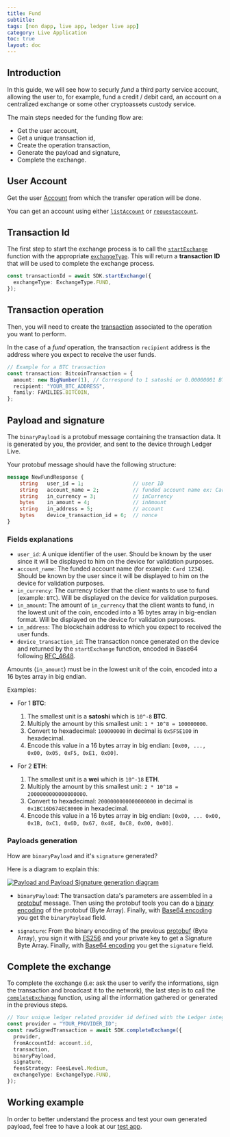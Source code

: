 ```yaml
---
title: Fund
subtitle:
tags: [non dapp, live app, ledger live app]
category: Live Application
toc: true
layout: doc
---
```


## Introduction

In this guide, we will see how to securly _fund_ a third party service account, allowing the user to, for example, fund a credit / debit card, an account on a centralized exchange or some other cryptoassets custody service.

The main steps needed for the funding flow are:
- Get the user account,
- Get a unique transaction id,
- Create the operation transaction,
- Generate the payload and signature,
- Complete the exchange.

## User Account

Get the user [Account](https://github.com/LedgerHQ/live-app-sdk/blob/main/docs/reference/modules.md#account) from which the transfer operation will be done.

You can get an account using either [`listAccount`](https://github.com/LedgerHQ/live-app-sdk/blob/main/docs/reference/classes/LedgerLivePlatformSDK.md#listaccounts) or [`requestaccount`](https://github.com/LedgerHQ/live-app-sdk/blob/main/docs/reference/classes/LedgerLivePlatformSDK.md#requestaccount).

## Transaction Id

The first step to start the exchange process is to call the [`startExchange`](https://github.com/LedgerHQ/live-app-sdk/blob/main/docs/reference/classes/LedgerLivePlatformSDK.md#startexchange) function with the appropriate [`exchangeType`](https://github.com/LedgerHQ/live-app-sdk/blob/main/docs/reference/enums/ExchangeType.md). This will return a **transaction ID** that will be used to complete the exchange process.

```ts
const transactionId = await SDK.startExchange({
  exchangeType: ExchangeType.FUND,
});
```

## Transaction operation

Then, you will need to create the [transaction](https://github.com/LedgerHQ/live-app-sdk/blob/main/docs/reference/modules.md#transaction) associated to the operation you want to perform.

In the case of a _fund_ operation, the transaction `recipient` address is the address where you expect to receive the user funds.

```ts
// Example for a BTC transaction
const transaction: BitcoinTransaction = {
  amount: new BigNumber(1), // Correspond to 1 satoshi or 0.00000001 BTC
  recipient: "YOUR_BTC_ADDRESS",
  family: FAMILIES.BITCOIN,
};
```

## Payload and signature

The `binaryPayload` is a protobuf message containing the transaction data. It is generated by you, the provider, and sent to the device through Ledger Live.

Your protobuf message should have the following structure:

```protobuf
message NewFundResponse {
    string   user_id = 1;                // user ID
    string   account_name = 2;           // funded account name ex: Card 1234
    string   in_currency = 3;            // inCurrency
    bytes    in_amount = 4;              // inAmount
    string   in_address = 5;             // account
    bytes    device_transaction_id = 6;  // nonce
}
```

### Fields explanations

- `user_id`: A unique identifier of the user. Should be known by the user since it will be displayed to him on the device for validation purposes.
- `account_name`: The funded account name (for example: `Card 1234`). Should be known by the user since it will be displayed to him on the device for validation purposes.
- `in_currency`: The currency ticker that the client wants to use to fund (example: `BTC`). Will be displayed on the device for validation purposes.
- `in_amount`: The amount of `in_currency` that the client wants to fund, in the lowest unit of the coin, encoded into a 16 bytes array in big-endian format. Will be displayed on the device for validation purposes.
- `in_address`: The blockchain address to which you expect to received the user funds.
- `device_transaction_id`: The transaction nonce generated on the device and returned by the `startExchange` function, encoded in Base64 following [RFC_4648](https://en.wikipedia.org/wiki/Base64#RFC_4648).


Amounts (`in_amount`) must be in the lowest unit of the coin, encoded into a 16 bytes array in big endian.

Examples:

  - For 1 **BTC**:
    1. The smallest unit is a **satoshi** which is `10^-8` **BTC**.
    2. Multiply the amount by this smallest unit: `1 * 10^8 = 100000000`.
    3. Convert to hexadecimal: `100000000` in decimal is `0x5F5E100` in hexadecimal.
    4. Encode this value in a 16 bytes array in big endian: `[0x00, ..., 0x00, 0x05, 0xF5, 0xE1, 0x00]`.


  - For 2 **ETH**:
    1. The smallest unit is a **wei** which is `10^-18` **ETH**.
    2. Multiply the amount by this smallest unit: `2 * 10^18 = 2000000000000000000`.
    3. Convert to hexadecimal: `2000000000000000000` in decimal is `0x1BC16D674EC80000` in hexadecimal.
    4. Encode this value in a 16 bytes array in big endian: `[0x00, ... 0x00, 0x1B, 0xC1, 0x6D, 0x67, 0x4E, 0xC8, 0x00, 0x00]`.

### Payloads generation

How are `binaryPayload` and it's `signature` generated?

Here is a diagram to explain this:

[![Payload and Payload Signature generation diagram](../../images/funding-payload-signature-generation.png)](../../images/funding-payload-signature-generation.png)

- `binaryPayload`: The transaction data's parameters are assembled in a [protobuf](https://developers.google.com/protocol-buffers) message. Then using the protobuf tools you can do a [binary encoding](https://developers.google.com/protocol-buffers/docs/encoding) of the protobuf (Byte Array). Finally, with [Base64 encoding](https://en.wikipedia.org/wiki/Base64) you get the `binaryPayload` field.

- `signature`: From the binary encoding of the previous [protobuf](https://developers.google.com/protocol-buffers) (Byte Array), you sign it with [ES256](https://ldapwiki.com/wiki/ES256) and your private key to get a Signature Byte Array. Finally, with [Base64 encoding](https://en.wikipedia.org/wiki/Base64) you get the `signature` field.

## Complete the exchange

To complete the exchange (i.e: ask the user to verify the informations, sign the transaction and broadcast it to the network), the last step is to call the [`completeExchange`](https://github.com/LedgerHQ/live-app-sdk/blob/main/docs/reference/classes/LedgerLivePlatformSDK.md#completeexchange) function, using all the information gathered or generated in the previous steps.

```ts
// Your unique ledger related provider id defined with the Ledger integration team
const provider = "YOUR_PROVIDER_ID";
const rawSignedTransaction = await SDK.completeExchange({
  provider,
  fromAccountId: account.id,
  transaction,
  binaryPayload,
  signature,
  feesStrategy: FeesLevel.Medium,
  exchangeType: ExchangeType.FUND,
});
```

## Working example

In order to better understand the process and test your own generated payload, feel free to have a look at our [test app](https://github.com/LedgerHQ/platform-app-test-exchange).
